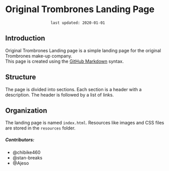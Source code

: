 # Original Trombrones Landing Page
                        last updated: 2020-01-01

## Introduction
Original Trombrones Landing page is a simple landing page for the original Trombrones make-up company.<br> 
This page is created using the [GitHub Markdown](https://help.github.com/articles/github-flavored-markdown/) syntax.

## Structure
The page is divided into sections. Each section is a header with a description. The header is followed by a list of links.

## Organization
The landing page is named `index.html`. Resources like images and CSS files are stored in the `resources` folder.

##### Contributors:
+ @chibike460  
+ @stan-breaks
+ @Ajeso